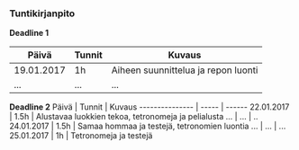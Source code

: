 ### Tuntikirjanpito

**Deadline 1**

Päivä | Tunnit | Kuvaus
--------------- | ----- | ------
19.01.2017 | 1h | Aiheen suunnittelua ja repon luonti
... | ... | ...


**Deadline 2**
Päivä | Tunnit | Kuvaus
--------------- | ----- | ------
22.01.2017 | 1.5h | Alustavaa luokkien tekoa, tetronomeja ja pelialusta
... | ... | ..
24.01.2017 | 1.5h | Samaa hommaa ja testejä, tetronomien luontia
... | ... | ...
25.01.2017 | 1h | Tetronomeja ja testejä
